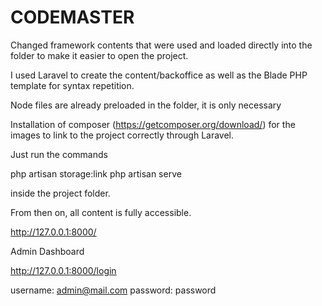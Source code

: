 # CODEMASTER


Changed framework contents that were used and loaded directly into the folder to make it easier to open the project.

I used Laravel to create the content/backoffice as well as the Blade PHP template for syntax repetition.

Node files are already preloaded in the folder, it is only necessary

Installation of composer (https://getcomposer.org/download/) for the images to link to the project correctly through Laravel.

Just run the commands

 php artisan storage:link
 php artisan serve

inside the project folder.

From then on, all content is fully accessible.

 http://127.0.0.1:8000/

Admin Dashboard

http://127.0.0.1:8000/login


username: admin@mail.com
password: password
